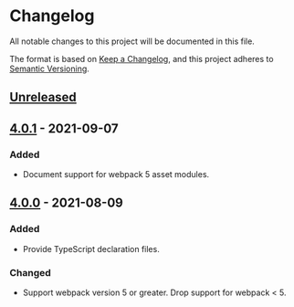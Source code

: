 # Changelog

All notable changes to this project will be documented in this file.

The format is based on [Keep a Changelog](https://keepachangelog.com/en/1.0.0/),
and this project adheres to [Semantic Versioning](https://semver.org/spec/v2.0.0.html).

## [Unreleased]

## [4.0.1] - 2021-09-07

### Added

- Document support for webpack 5 asset modules.

## [4.0.0] - 2021-08-09

### Added

- Provide TypeScript declaration files.

### Changed

- Support webpack version 5 or greater. Drop support for webpack < 5.

[unreleased]: https://github.com/tumblr/webpack-web-app-manifest-plugin/compare/4.0.1...HEAD
[4.0.1]: https://github.com/tumblr/webpack-web-app-manifest-plugin/compare/v4.0.0...4.0.1
[4.0.0]: https://github.com/tumblr/webpack-web-app-manifest-plugin/compare/v3.0.2...v4.0.0
